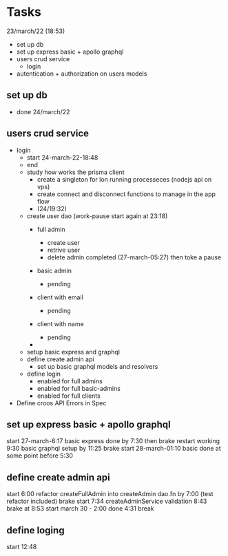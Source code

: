 #   Tasks

23/march/22 (18:53)
-   set up db
-   set up express basic + apollo graphql
-   users crud service
    -   login
-   autentication + authorization on users models

## set up db
-  done 24/march/22


## users crud service
- login 
  - start 24-march-22-18:48
  - end   
  - study how works the prisma client
    - create a singleton for lon running processeces (nodejs api on vps)
    - create connect and disconnect functions to manage in the app flow 
    - (24/19:32)
  - create user dao (work-pause start again at 23:18)
    - full admin
      - create user
      - retrive user 
      - delete admin 
        completed (27-march-05:27) then toke a pause
      
    - basic admin
      - pending
    - client with email
      - pending
    - client with name
      - pending
    - 
  - setup basic express and graphql
  - define create admin api
    - set up basic graphql models and resolvers
  - define login
    - enabled for full admins
    - enabled for full basic-admins
    - enabled for full clients
- Define croos API Errors in Spec

    

## set up express basic + apollo graphql
start 27-march-6:17
basic express done by 7:30 then brake
restart working 9:30
basic graphql setup by 11:25 brake
start 28-march-01:10
basic done at some point before 5:30

## define create admin api 
start 6:00
refactor createFullAdmin into createAdmin dao.fn by 7:00 (test refactor included) brake
start 7:34
createAdminService
validation 8:43
brake at 8:53
start march 30 - 2:00
done 4:31 break

## define loging
start 12:48